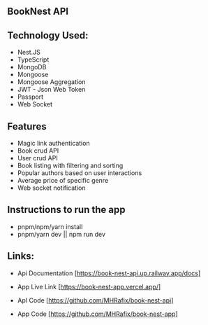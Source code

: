 ## BookNest API

## Technology Used:

- Nest.JS
- TypeScript
- MongoDB
- Mongoose
- Mongoose Aggregation
- JWT - Json Web Token
- Passport
- Web Socket

## Features

- Magic link authentication
- Book crud API
- User crud API
- Book listing with filtering and sorting
- Popular authors based on user interactions
- Average price of specific genre
- Web socket notification

## Instructions to run the app

- pnpm/npm/yarn install
- pnpm/yarn dev || npm run dev

## Links:

- Api Documentation [https://book-nest-api.up.railway.app/docs]
- App Live Link [https://book-nest-app.vercel.app/]

- ApI Code [https://github.com/MHRafix/book-nest-api]
- App Code [https://github.com/MHRafix/book-nest-app]
